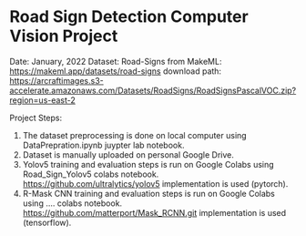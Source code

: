 # Road Sign Detection Computer Vision Project
Date: January, 2022
Dataset: Road-Signs from MakeML: https://makeml.app/datasets/road-signs
  download path: https://arcraftimages.s3-accelerate.amazonaws.com/Datasets/RoadSigns/RoadSignsPascalVOC.zip?region=us-east-2

Project Steps: 
1. The dataset preprocessing is done on local computer using DataPrepration.ipynb juypter lab notebook.
2. Dataset is manually uploaded on personal Google Drive.
3. Yolov5 training and evaluation steps is run on Google Colabs using Road_Sign_Yolov5 colabs notebook. https://github.com/ultralytics/yolov5 implementation is used (pytorch). 
4. R-Mask CNN training and evaluation steps is run on Google Colabs using .... colabs notebook. https://github.com/matterport/Mask_RCNN.git implementation is used (tensorflow).  
